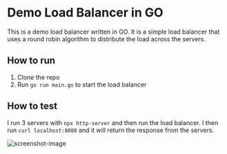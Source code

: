 # Demo Load Balancer in GO

This is a demo load balancer written in GO. It is a simple load balancer that uses a round robin algorithm to distribute the load across the servers.

## How to run

1. Clone the repo
2. Run `go run main.go` to start the load balancer

## How to test

I run 3 servers with `npx http-server` and then run the load balancer. I then run `curl localhost:8080` and it will return the response from the servers.

![screenshot-image](https://i.imgur.com/gWuLoY0.png)